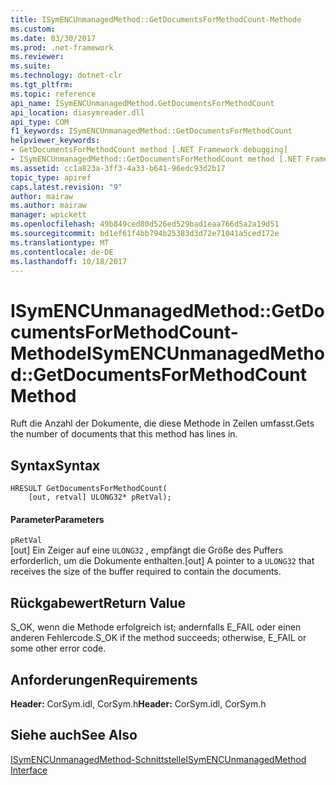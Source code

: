 ```yaml
---
title: ISymENCUnmanagedMethod::GetDocumentsForMethodCount-Methode
ms.custom: 
ms.date: 03/30/2017
ms.prod: .net-framework
ms.reviewer: 
ms.suite: 
ms.technology: dotnet-clr
ms.tgt_pltfrm: 
ms.topic: reference
api_name: ISymENCUnmanagedMethod.GetDocumentsForMethodCount
api_location: diasymreader.dll
api_type: COM
f1_keywords: ISymENCUnmanagedMethod::GetDocumentsForMethodCount
helpviewer_keywords:
- GetDocumentsForMethodCount method [.NET Framework debugging]
- ISymENCUnmanagedMethod::GetDocumentsForMethodCount method [.NET Framework debugging]
ms.assetid: cc1a823a-3ff3-4a33-b641-96edc93d2b17
topic_type: apiref
caps.latest.revision: "9"
author: mairaw
ms.author: mairaw
manager: wpickett
ms.openlocfilehash: 49b849ced80d526ed529bad1eaa766d5a2a19d51
ms.sourcegitcommit: bd1ef61f4bb794b25383d3d72e71041a5ced172e
ms.translationtype: MT
ms.contentlocale: de-DE
ms.lasthandoff: 10/18/2017
---
```

# <a name="isymencunmanagedmethodgetdocumentsformethodcount-method"></a><span data-ttu-id="c6508-102">ISymENCUnmanagedMethod::GetDocumentsForMethodCount-Methode</span><span class="sxs-lookup"><span data-stu-id="c6508-102">ISymENCUnmanagedMethod::GetDocumentsForMethodCount Method</span></span>
<span data-ttu-id="c6508-103">Ruft die Anzahl der Dokumente, die diese Methode in Zeilen umfasst.</span><span class="sxs-lookup"><span data-stu-id="c6508-103">Gets the number of documents that this method has lines in.</span></span>  
  
## <a name="syntax"></a><span data-ttu-id="c6508-104">Syntax</span><span class="sxs-lookup"><span data-stu-id="c6508-104">Syntax</span></span>  
  
```  
HRESULT GetDocumentsForMethodCount(  
    [out, retval] ULONG32* pRetVal);  
```  
  
#### <a name="parameters"></a><span data-ttu-id="c6508-105">Parameter</span><span class="sxs-lookup"><span data-stu-id="c6508-105">Parameters</span></span>  
 `pRetVal`  
 <span data-ttu-id="c6508-106">[out] Ein Zeiger auf eine `ULONG32` , empfängt die Größe des Puffers erforderlich, um die Dokumente enthalten.</span><span class="sxs-lookup"><span data-stu-id="c6508-106">[out] A pointer to a `ULONG32` that receives the size of the buffer required to contain the documents.</span></span>  
  
## <a name="return-value"></a><span data-ttu-id="c6508-107">Rückgabewert</span><span class="sxs-lookup"><span data-stu-id="c6508-107">Return Value</span></span>  
 <span data-ttu-id="c6508-108">S_OK, wenn die Methode erfolgreich ist; andernfalls E_FAIL oder einen anderen Fehlercode.</span><span class="sxs-lookup"><span data-stu-id="c6508-108">S_OK if the method succeeds; otherwise, E_FAIL or some other error code.</span></span>  
  
## <a name="requirements"></a><span data-ttu-id="c6508-109">Anforderungen</span><span class="sxs-lookup"><span data-stu-id="c6508-109">Requirements</span></span>  
 <span data-ttu-id="c6508-110">**Header:** CorSym.idl, CorSym.h</span><span class="sxs-lookup"><span data-stu-id="c6508-110">**Header:** CorSym.idl, CorSym.h</span></span>  
  
## <a name="see-also"></a><span data-ttu-id="c6508-111">Siehe auch</span><span class="sxs-lookup"><span data-stu-id="c6508-111">See Also</span></span>  
 [<span data-ttu-id="c6508-112">ISymENCUnmanagedMethod-Schnittstelle</span><span class="sxs-lookup"><span data-stu-id="c6508-112">ISymENCUnmanagedMethod Interface</span></span>](../../../../docs/framework/unmanaged-api/diagnostics/isymencunmanagedmethod-interface.md)
